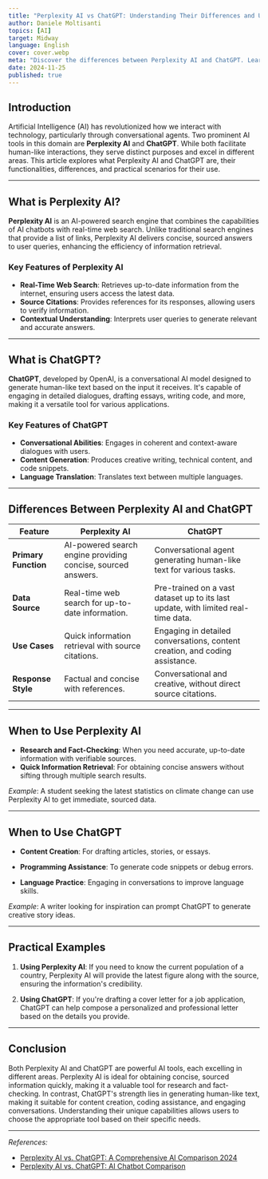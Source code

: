```yaml
---
title: "Perplexity AI vs ChatGPT: Understanding Their Differences and Use Cases"
author: Daniele Moltisanti
topics: [AI]
target: Midway
language: English
cover: cover.webp
meta: "Discover the differences between Perplexity AI and ChatGPT. Learn what they are, how they work, their use cases, and practical examples to choose the right AI tool for your needs."
date: 2024-11-25
published: true
---
```





## Introduction

Artificial Intelligence (AI) has revolutionized how we interact with technology, particularly through conversational agents. Two prominent AI tools in this domain are **Perplexity AI** and **ChatGPT**. While both facilitate human-like interactions, they serve distinct purposes and excel in different areas. This article explores what Perplexity AI and ChatGPT are, their functionalities, differences, and practical scenarios for their use.

---

## What is Perplexity AI?

**Perplexity AI** is an AI-powered search engine that combines the capabilities of AI chatbots with real-time web search. Unlike traditional search engines that provide a list of links, Perplexity AI delivers concise, sourced answers to user queries, enhancing the efficiency of information retrieval.

### Key Features of Perplexity AI

- **Real-Time Web Search**: Retrieves up-to-date information from the internet, ensuring users access the latest data.
- **Source Citations**: Provides references for its responses, allowing users to verify information.
- **Contextual Understanding**: Interprets user queries to generate relevant and accurate answers.

---

## What is ChatGPT?

**ChatGPT**, developed by OpenAI, is a conversational AI model designed to generate human-like text based on the input it receives. It's capable of engaging in detailed dialogues, drafting essays, writing code, and more, making it a versatile tool for various applications.

### Key Features of ChatGPT

- **Conversational Abilities**: Engages in coherent and context-aware dialogues with users.
- **Content Generation**: Produces creative writing, technical content, and code snippets.
- **Language Translation**: Translates text between multiple languages.

---

## Differences Between Perplexity AI and ChatGPT

| Feature                 | Perplexity AI                                                                 | ChatGPT                                                                 |
|-------------------------|-------------------------------------------------------------------------------|-------------------------------------------------------------------------|
| **Primary Function**    | AI-powered search engine providing concise, sourced answers.                  | Conversational agent generating human-like text for various tasks.      |
| **Data Source**         | Real-time web search for up-to-date information.                              | Pre-trained on a vast dataset up to its last update, with limited real-time data. |
| **Use Cases**           | Quick information retrieval with source citations.                            | Engaging in detailed conversations, content creation, and coding assistance. |
| **Response Style**      | Factual and concise with references.                                          | Conversational and creative, without direct source citations.           |

---

## When to Use Perplexity AI

- **Research and Fact-Checking**: When you need accurate, up-to-date information with verifiable sources.
- **Quick Information Retrieval**: For obtaining concise answers without sifting through multiple search results.

*Example*: A student seeking the latest statistics on climate change can use Perplexity AI to get immediate, sourced data.

---

## When to Use ChatGPT

- **Content Creation**: For drafting articles, stories, or essays.

- **Programming Assistance**: To generate code snippets or debug errors.

- **Language Practice**: Engaging in conversations to improve language skills.

*Example*: A writer looking for inspiration can prompt ChatGPT to generate creative story ideas.

---

## Practical Examples

1. **Using Perplexity AI**: If you need to know the current population of a country, Perplexity AI will provide the latest figure along with the source, ensuring the information's credibility.


2. **Using ChatGPT**: If you're drafting a cover letter for a job application, ChatGPT can help compose a personalized and professional letter based on the details you provide.

---

## Conclusion

Both Perplexity AI and ChatGPT are powerful AI tools, each excelling in different areas. Perplexity AI is ideal for obtaining concise, sourced information quickly, making it a valuable tool for research and fact-checking. In contrast, ChatGPT's strength lies in generating human-like text, making it suitable for content creation, coding assistance, and engaging conversations. Understanding their unique capabilities allows users to choose the appropriate tool based on their specific needs.

---

*References:*

- [Perplexity AI vs. ChatGPT: A Comprehensive AI Comparison 2024](https://codeforgeek.com/perplexity-vs-chatgpt/)
- [Perplexity AI vs. ChatGPT: AI Chatbot Comparison](https://explodingtopics.com/blog/perplexity-ai-vs-chatgpt)


